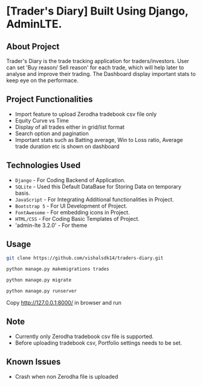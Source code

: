 # [Trader's Diary] Built Using Django, AdminLTE.

## About Project
Trader's Diary is the trade tracking application for traders/investors. User can set 'Buy reason/ Sell reason' for each trade,
which will help later to analyse and improve their trading. The Dashboard display important stats to keep eye on the
performace. 

## Project Functionalities 
- Import feature to upload Zerodha tradebook csv file only
- Equity Curve vs Time
- Display of all trades either in grid/list format
- Search option and pagination
- Important stats such as Batting average, Win to Loss ratio, Average trade duration etc is shown on dashboard

## Technologies Used
- `Django` - For Coding Backend of Application.
- `SQLite` - Used this Default DataBase for Storing Data on temporary basis.
- `JavaScript` - For Integrating Additional functionalities in Project.
- `Bootstrap 5` - For UI Development of Project.
- `FontAwesome` - For embedding icons in Project.
- `HTML/CSS` - For Coding Basic Templates of Project.
- 'admin-lte 3.2.0' - For theme

## Usage

```BASH
git clone https://github.com/vishalsdk14/traders-diary.git
```

```BASH
python manage.py makemigrations trades
```

```BASH
python manage.py migrate
```

```BASH
python manage.py runserver
```

Copy http://127.0.0.1:8000/ in browser and run


## Note
- Currently only Zerodha tradebook csv file is supported.
- Before uploading tradebook csv, Portfolio settings needs to be set. 

## Known Issues

- Crash when non Zerodha file is uploaded
